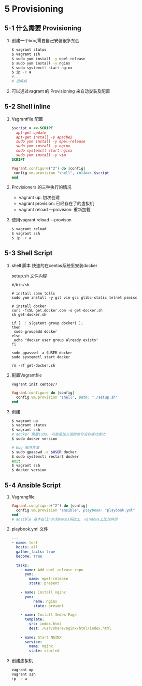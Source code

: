 # 5 Provisioning

## 5-1 什么需要 Provisioning

1. 创建一个box,需要自己安装很多东西

   ```bash
   $ vagrant status
   $ vagrant ssh
   $ sudo yum install -y epel-release
   $ sudo yum install -y nginx
   $ sudo systemctl start nginx
   $ ip -c a
   #...
   # 很麻烦
   ```

2. 可以通过vagrant 的 Provisioning 来自动安装及配置

## 5-2 Shell inline

1. Vagrantfile 配置

   ```ruby
   $script = <<-SCRIPT
     apt-get update
     apt-get install -y apache2
     sudo yum install -y epel-release
     sudo yum install -y nginx
     sudo systemctl start nginx
     sudo yum install -y vim
   SCRIPT
   
   Vagrant.configure("2") do |config|
   	config.vm.provision "shell", inline: $script
   end
   ```

2. Provisioners 的三种执行的情况

   - vagrant up: 初次创建
   - vagrant provision: 已经存在了的虚拟机
   - vagrant reload --provision: 重新加载

3. 使用vagrant reload --provison

   ```bash
   $ vagrant reload
   $ vagrant ssh
   $ ip -c a
   ```

   

## 5-3 Shell Script

1. shell 脚本 快速的在centos系统里安装docker

   setup.sh 文件内容

   ```shell
   #/bin/sh
   
   # install some tolls
   sudo yum install -y git vim gcc glibc-static telnet psmisc
   
   # install docker
   curl -fsSL get.docker.com -o get-docker.sh
   sh get-docker.sh
   
   if [  ! $(getent group docker) ]; 
   then
   	sudo groupadd docker
   else
   	echo "docker user group already exists"
   fi
   
   sudo gpasswd -a $USER docker
   sudo systemctl start docker
   
   rm -rf get-docker.sh
   ```

2. 配置Vagrantfile

   `vagrant init centos/7`

   ```ruby
   Vagrant.configure do |config|
     config.vm.provision "shell", path: "./setup.sh"
   end
   ```

3. 创建

   ```bash
   $ vagrant up
   $ vagrant status
   $ vagrant ssh
   # docker 需要sudo, 可能是加入组的命令没有成功成功
   $ sudo docker version
   
   # bug 解决方法
   $ sudo gpasswd -a $USER docker
   $ sudo systemctl restart docker
   exit
   $ vagrant ssh
   $ docker version
   ```

   

## 5-4 Ansible Script

1. Vagrangfile

   ```ruby
   Vagrant.congfigure("2") do |config|  
     config.vm.provision "ansible", playbook: "playbook.yml"
   end
   # ansible 基本在linux和maxos系统上, windows上比较麻烦
   ```

2. playbook.yml 文件

   ```yaml
   ---
   - name: test
     hosts: all
     gather_facts: true
     become: true
     
     tasks:
       - name: Add epel-release repo
         yum:
           name: epel-release
           state: present
           
       - name: Install nginx
         yum:
             name: nginx
             state: present
             
       - name: Install Index Page
         template:
           src: index.html
           dest: /usr/share/nginx/html/index.html
             
       - name: Start NGINX
         service:
           name: nginx
           state: started
   ```

3. 创建虚拟机

   ```bash
   vagrant up
   vagrant ssh
   ip -c a
   ```

   